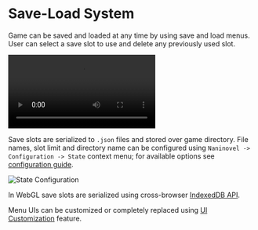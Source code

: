 # Save-Load System

Game can be saved and loaded at any time by using save and load menus. User can select a save slot to use and delete any previously used slot.

<video class="video" loop autoplay><source src="https://i.gyazo.com/d9b6dd99921b3e52b2b0e062ba455c90.mp4"></video>

Save slots are serialized to `.json` files and stored over game directory. File names, slot limit and directory name can be configured using `Naninovel -> Configuration -> State` context menu; for available options see [configuration guide](/guide/configuration.md#state).

![State Configuration](https://i.gyazo.com/48981c559b259e6004b9fe1a6b52993f.png)

In WebGL save slots are serialized using cross-browser [IndexedDB API](https://en.wikipedia.org/wiki/Indexed_Database_API).

Menu UIs can be customized or completely replaced using [UI Customization](/guide/ui-customization.md) feature.
  